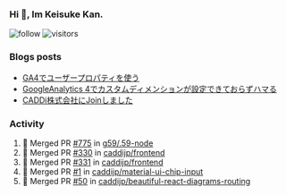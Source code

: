 ### Hi 👋, Im Keisuke Kan.

<!--
**9renpoto/9renpoto** is a ✨ _special_ ✨ repository because its `README.md` (this file) appears on your GitHub profile.

Here are some ideas to get you started:

- 🔭 I’m currently working on ...
- 🌱 I’m currently learning ...
- 👯 I’m looking to collaborate on ...
- 🤔 I’m looking for help with ...
- 💬 Ask me about ...
- 📫 How to reach me: ...
- 😄 Pronouns: ...
- ⚡ Fun fact: ...
-->

![follow](https://img.shields.io/github/followers/9renpoto?label=Follow&style=social)
![visitors](https://komarev.com/ghpvc/?username=9renpoto&label=Profile%20views&color=0e75b6&style=flat)

### Blogs posts

<!-- BLOG-POST-LIST:START -->
- [GA4でユーザープロパティを使う](https://9renpoto.dev/2021/02/21/google-analytics-4-user-properties/)
- [GoogleAnalytics 4でカスタムディメンションが設定できておらずハマる](https://9renpoto.dev/2021/02/13/google-analytics-4/)
- [CADDi株式会社にJoinしました](https://9renpoto.dev/2020/12/05/join/)
<!-- BLOG-POST-LIST:END -->

### Activity

<!--START_SECTION:activity-->
1. 🎉 Merged PR [#775](https://github.com/g59/.59-node/pull/775) in [g59/.59-node](https://github.com/g59/.59-node)
2. 🎉 Merged PR [#330](https://github.com/caddijp/frontend/pull/330) in [caddijp/frontend](https://github.com/caddijp/frontend)
3. 🎉 Merged PR [#331](https://github.com/caddijp/frontend/pull/331) in [caddijp/frontend](https://github.com/caddijp/frontend)
4. 🎉 Merged PR [#1](https://github.com/caddijp/material-ui-chip-input/pull/1) in [caddijp/material-ui-chip-input](https://github.com/caddijp/material-ui-chip-input)
5. 🎉 Merged PR [#50](https://github.com/caddijp/beautiful-react-diagrams-routing/pull/50) in [caddijp/beautiful-react-diagrams-routing](https://github.com/caddijp/beautiful-react-diagrams-routing)
<!--END_SECTION:activity-->

<!--START_SECTION:waka-->
<!--END_SECTION:waka-->